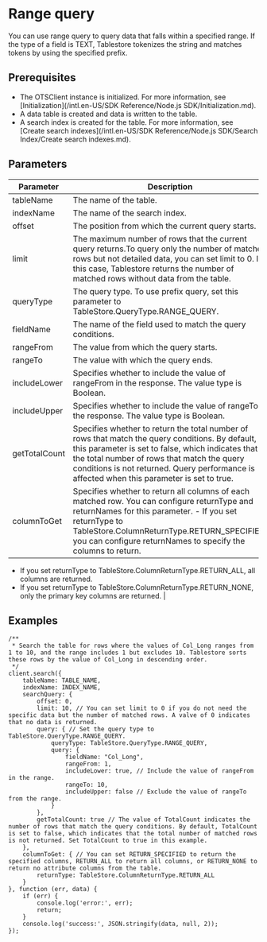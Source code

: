 # Range query

You can use range query to query data that falls within a specified range. If the type of a field is TEXT, Tablestore tokenizes the string and matches tokens by using the specified prefix.

## Prerequisites

-   The OTSClient instance is initialized. For more information, see [Initialization](/intl.en-US/SDK Reference/Node.js SDK/Initialization.md).
-   A data table is created and data is written to the table.
-   A search index is created for the table. For more information, see [Create search indexes](/intl.en-US/SDK Reference/Node.js SDK/Search Index/Create search indexes.md).

## Parameters

|Parameter|Description|
|---------|-----------|
|tableName|The name of the table.|
|indexName|The name of the search index.|
|offset|The position from which the current query starts.|
|limit|The maximum number of rows that the current query returns.To query only the number of matched rows but not detailed data, you can set limit to 0. In this case, Tablestore returns the number of matched rows without data from the table. |
|queryType|The query type. To use prefix query, set this parameter to TableStore.QueryType.RANGE\_QUERY.|
|fieldName|The name of the field used to match the query conditions.|
|rangeFrom|The value from which the query starts.|
|rangeTo|The value with which the query ends.|
|includeLower|Specifies whether to include the value of rangeFrom in the response. The value type is Boolean.|
|includeUpper|Specifies whether to include the value of rangeTo in the response. The value type is Boolean.|
|getTotalCount|Specifies whether to return the total number of rows that match the query conditions. By default, this parameter is set to false, which indicates that the total number of rows that match the query conditions is not returned. Query performance is affected when this parameter is set to true. |
|columnToGet|Specifies whether to return all columns of each matched row. You can configure returnType and returnNames for this parameter. -   If you set returnType to TableStore.ColumnReturnType.RETURN\_SPECIFIED, you can configure returnNames to specify the columns to return.
-   If you set returnType to TableStore.ColumnReturnType.RETURN\_ALL, all columns are returned.
-   If you set returnType to TableStore.ColumnReturnType.RETURN\_NONE, only the primary key columns are returned. |

## Examples

```
/**
 * Search the table for rows where the values of Col_Long ranges from 1 to 10, and the range includes 1 but excludes 10. Tablestore sorts these rows by the value of Col_Long in descending order.
 */
client.search({
    tableName: TABLE_NAME,
    indexName: INDEX_NAME,
    searchQuery: {
        offset: 0,
        limit: 10, // You can set limit to 0 if you do not need the specific data but the number of matched rows. A valve of 0 indicates that no data is returned.
        query: { // Set the query type to TableStore.QueryType.RANGE_QUERY.
            queryType: TableStore.QueryType.RANGE_QUERY,
            query: {
                fieldName: "Col_Long",
                rangeFrom: 1,
                includeLower: true, // Include the value of rangeFrom in the range.
                rangeTo: 10,
                includeUpper: false // Exclude the value of rangeTo from the range.
            }
        },
        getTotalCount: true // The value of TotalCount indicates the number of rows that match the query conditions. By default, TotalCount is set to false, which indicates that the total number of matched rows is not returned. Set TotalCount to true in this example.
    },
    columnToGet: { // You can set RETURN_SPECIFIED to return the specified columns, RETURN_ALL to return all columns, or RETURN_NONE to return no attribute columns from the table.
        returnType: TableStore.ColumnReturnType.RETURN_ALL
    }
}, function (err, data) {
    if (err) {
        console.log('error:', err);
        return;
    }
    console.log('success:', JSON.stringify(data, null, 2));
});
```

